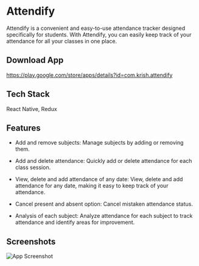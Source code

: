 
# Attendify

Attendify is a convenient and easy-to-use attendance tracker designed specifically for students. With Attendify, you can easily keep track of your attendance for all your classes in one place.

## Download App

https://play.google.com/store/apps/details?id=com.krish.attendify

## Tech Stack

React Native, Redux


## Features

- Add and remove subjects: Manage subjects by adding or removing them.

- Add and delete attendance: Quickly add or delete attendance for each class session.

- View, delete and add attendance of any date: View, delete and add attendance for any date, making it easy to keep track of your attendance.

- Cancel present and absent option: Cancel mistaken attendance status.

- Analysis of each subject: Analyze attendance for each subject to track attendance and identify areas for improvement.

## Screenshots

![App Screenshot](https://firebasestorage.googleapis.com/v0/b/attendify-tracker.appspot.com/o/Screenshots%2FGroup%20Screenshot.png?alt=media&token=eb835dcb-d75f-4671-913a-d31b90894ec5)





